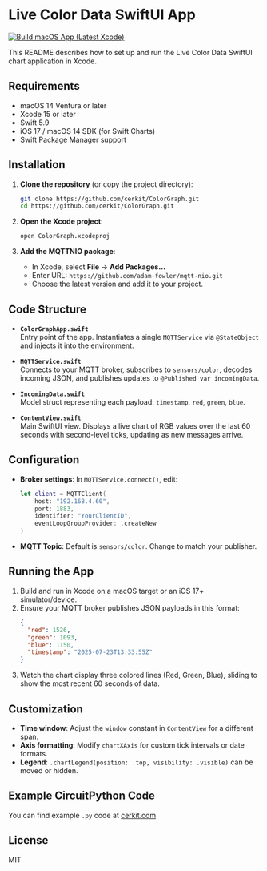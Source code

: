 # Live Color Data SwiftUI App
[![Build macOS App (Latest Xcode)](https://github.com/cerkit/ColorGraphApp/actions/workflows/macos-build.yml/badge.svg)](https://github.com/cerkit/ColorGraphApp/actions/workflows/macos-build.yml)

This README describes how to set up and run the Live Color Data SwiftUI chart application in Xcode.

## Requirements

- macOS 14 Ventura or later
- Xcode 15 or later
- Swift 5.9
- iOS 17 / macOS 14 SDK (for Swift Charts)
- Swift Package Manager support

## Installation

1. **Clone the repository** (or copy the project directory):
   ```bash
   git clone https://github.com/cerkit/ColorGraph.git
   cd https://github.com/cerkit/ColorGraph.git
   ```

2. **Open the Xcode project**:
   ```bash
   open ColorGraph.xcodeproj
   ```

3. **Add the MQTTNIO package**:
   - In Xcode, select **File** → **Add Packages...**
   - Enter URL: `https://github.com/adam-fowler/mqtt-nio.git`
   - Choose the latest version and add it to your project.

## Code Structure

- **`ColorGraphApp.swift`**  
  Entry point of the app. Instantiates a single `MQTTService` via `@StateObject` and injects it into the environment.

- **`MQTTService.swift`**  
  Connects to your MQTT broker, subscribes to `sensors/color`, decodes incoming JSON, and publishes updates to `@Published var incomingData`.

- **`IncomingData.swift`**  
  Model struct representing each payload: `timestamp`, `red`, `green`, `blue`.

- **`ContentView.swift`**  
  Main SwiftUI view. Displays a live chart of RGB values over the last 60 seconds with second-level ticks, updating as new messages arrive.

## Configuration

- **Broker settings**: In `MQTTService.connect()`, edit:
  ```swift
  let client = MQTTClient(
      host: "192.168.4.60",
      port: 1883,
      identifier: "YourClientID",
      eventLoopGroupProvider: .createNew
  )
  ```
- **MQTT Topic**: Default is `sensors/color`. Change to match your publisher.

## Running the App

1. Build and run in Xcode on a macOS target or an iOS 17+ simulator/device.
2. Ensure your MQTT broker publishes JSON payloads in this format:
   ```json
   {
     "red": 1526,
     "green": 1093,
     "blue": 1150,
     "timestamp": "2025-07-23T13:33:55Z"
   }
   ```
3. Watch the chart display three colored lines (Red, Green, Blue), sliding to show the most recent 60 seconds of data.

## Customization

- **Time window**: Adjust the `window` constant in `ContentView` for a different span.
- **Axis formatting**: Modify `chartXAxis` for custom tick intervals or date formats.
- **Legend**: `.chartLegend(position: .top, visibility: .visible)` can be moved or hidden.

## Example CircuitPython Code

You can find example `.py` code at [cerkit.com](https://cerkit.com/posts/macos-rgb-color-sensor-mqtt-graph/)

## License

MIT
